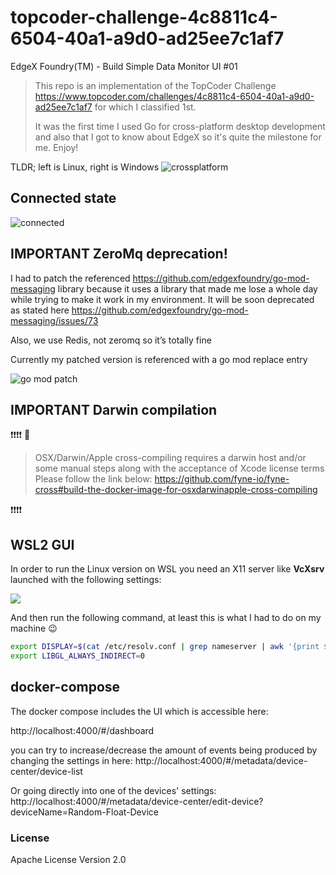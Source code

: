 # topcoder-challenge-4c8811c4-6504-40a1-a9d0-ad25ee7c1af7
EdgeX Foundry(TM) - Build Simple Data Monitor UI #01

> This repo is an implementation of the TopCoder Challenge https://www.topcoder.com/challenges/4c8811c4-6504-40a1-a9d0-ad25ee7c1af7 for which I classified 1st.
>
>It was the first time I used Go for cross-platform desktop development and also that I got to know about EdgeX so it's quite the milestone for me.
Enjoy!


TLDR; left is Linux, right is Windows
<img src="./assets/crossplatform.jpg" alt="crossplatform" />


## Connected state
<img src="./assets/connected.jpg" alt="connected" />


## IMPORTANT ZeroMq deprecation!

I had to patch the referenced  https://github.com/edgexfoundry/go-mod-messaging library because it uses a library that made me lose a whole day while trying to make it work in my environment. It will be soon deprecated as stated here https://github.com/edgexfoundry/go-mod-messaging/issues/73

Also, we use Redis, not zeromq so it’s totally fine

Currently my patched version is referenced with a go mod replace entry

<img src="./assets/gomodpatch.jpg" alt="go mod patch" />


## IMPORTANT Darwin compilation

❗❗❗❗ 🍎
>OSX/Darwin/Apple cross-compiling requires a darwin host and/or some manual steps along with the acceptance of Xcode license terms
Please follow the link below:
https://github.com/fyne-io/fyne-cross#build-the-docker-image-for-osxdarwinapple-cross-compiling

❗❗❗❗


## WSL2 GUI

In order to run the Linux version on WSL you need an X11 server like **VcXsrv** launched with the following settings:

<img src="https://i.stack.imgur.com/4n4XH.png" />

And then run the following command, at least this is what I had to do on my machine 😉

```bash
export DISPLAY=$(cat /etc/resolv.conf | grep nameserver | awk '{print $2; exit;}'):0.0
export LIBGL_ALWAYS_INDIRECT=0
```


## docker-compose

The docker compose includes the UI which is accessible here:

http://localhost:4000/#/dashboard

you can try to increase/decrease the amount of events being produced by changing the settings in here: http://localhost:4000/#/metadata/device-center/device-list


Or going directly into one of the devices' settings:
http://localhost:4000/#/metadata/device-center/edit-device?deviceName=Random-Float-Device


### License

Apache License Version 2.0
